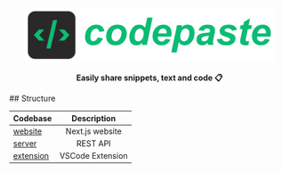<a href="https://codepaste.xyz"><p align="center">
<img height=100 src="assets/images/cp-text.png"/>

</p></a>
<p align="center">
  <strong>Easily share snippets, text and code 📋</strong>
</p>
## Structure

| Codebase               |   Description    |
| :--------------------- | :--------------: |
| [website](website)     | Next.js website  |
| [server](server)       |     REST API     |
| [extension](extension) | VSCode Extension |

